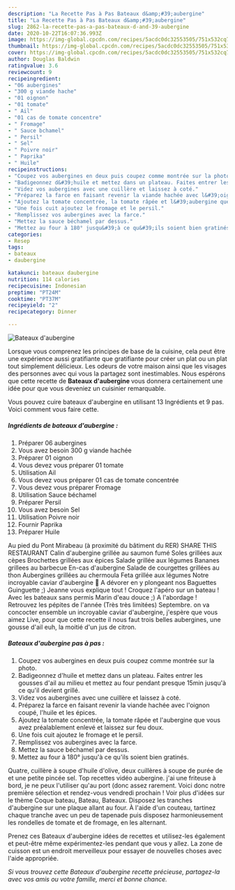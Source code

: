 ```yaml
---
description: "La Recette Pas à Pas Bateaux d&amp;#39;aubergine"
title: "La Recette Pas à Pas Bateaux d&amp;#39;aubergine"
slug: 2862-la-recette-pas-a-pas-bateaux-d-and-39-aubergine
date: 2020-10-22T16:07:36.993Z
image: https://img-global.cpcdn.com/recipes/5acdc0dc32553505/751x532cq70/bateaux-daubergine-photo-principale-de-la-recette.jpg
thumbnail: https://img-global.cpcdn.com/recipes/5acdc0dc32553505/751x532cq70/bateaux-daubergine-photo-principale-de-la-recette.jpg
cover: https://img-global.cpcdn.com/recipes/5acdc0dc32553505/751x532cq70/bateaux-daubergine-photo-principale-de-la-recette.jpg
author: Douglas Baldwin
ratingvalue: 3.6
reviewcount: 9
recipeingredient:
- "06 aubergines"
- "300 g viande hache"
- "01 oignon"
- "01 tomate"
- " Ail"
- "01 cas de tomate concentre"
- " Fromage"
- " Sauce bchamel"
- " Persil"
- " Sel"
- " Poivre noir"
- " Paprika"
- " Huile"
recipeinstructions:
- "Coupez vos aubergines en deux puis coupez comme montrée sur la photo."
- "Badigeonnez d&#39;huile et mettez dans un plateau. Faites entrer les gousses d&#39;ail au milieu et mettez au four pendant presque 15min jusqu&#39;à ce qu&#39;il devient grillé."
- "Videz vos aubergines avec une cuillère et laissez à coté."
- "Préparez la farce en faisant revenir la viande hachée avec l&#39;oignon coupé, l&#39;huile et les épices."
- "Ajoutez la tomate concentrée, la tomate râpée et l&#39;aubergine que vous avez préalablement enlevé et laissez sur feu doux."
- "Une fois cuit ajoutez le fromage et le persil."
- "Remplissez vos aubergines avec la farce."
- "Mettez la sauce béchamel par dessus."
- "Mettez au four à 180° jusqu&#39;à ce qu&#39;ils soient bien gratinés."
categories:
- Resep
tags:
- bateaux
- daubergine

katakunci: bateaux daubergine 
nutrition: 114 calories
recipecuisine: Indonesian
preptime: "PT24M"
cooktime: "PT37M"
recipeyield: "2"
recipecategory: Dinner

---
```



![Bateaux d&#39;aubergine](https://img-global.cpcdn.com/recipes/5acdc0dc32553505/751x532cq70/bateaux-daubergine-photo-principale-de-la-recette.jpg)

Lorsque vous comprenez les principes de base de la cuisine, cela peut être une expérience aussi gratifiante que gratifiante pour créer un plat ou un plat tout simplement délicieux. Les odeurs de votre maison ainsi que les visages des personnes avec qui vous la partagez sont inestimables. Nous espérons que cette recette de <strong> Bateaux d&#39;aubergine </strong> vous donnera certainement une idée pour que vous deveniez un cuisinier remarquable.

<!--inarticleads1-->

Vous pouvez cuire bateaux d&#39;aubergine en utilisant 13 Ingrédients et 9 pas. Voici comment vous faire cette.

##### Ingrédients de bateaux d&#39;aubergine :

1. Préparer 06 aubergines
1. Vous avez besoin 300 g viande hachée
1. Préparer 01 oignon
1. Vous devez vous préparer 01 tomate
1. Utilisation  Ail
1. Vous devez vous préparer 01 cas de tomate concentrée
1. Vous devez vous préparer  Fromage
1. Utilisation  Sauce béchamel
1. Préparer  Persil
1. Vous avez besoin  Sel
1. Utilisation  Poivre noir
1. Fournir  Paprika
1. Préparer  Huile


Au pied du Pont Mirabeau (à proximité du bâtiment du RER) SHARE THIS RESTAURANT Calin d&#39;aubergine grillée au saumon fumé Soles grillées aux cèpes Brochettes grillées aux épices Salade grillée aux légumes Bananes grillees au barbecue En-cas d&#39;aubergine Salade de courgettes grillées au thon Aubergines grillées au chermoula Feta grillée aux légumes Notre incroyable caviar d&#39;aubergine 🍆 A dévorer en y plongeant nos Baguettes Guinguette ;) Jeanne vous explique tout ! Croquez l&#39;apéro sur un bateau ! Avec les bateaux sans permis Marin d&#39;eau douce ;) A l&#39;abordage ! Retrouvez les pépites de l&#39;année (Très très limitées) Septembre. on va concocter ensemble un incroyable caviar d&#39;aubergine, j&#39;espère que vous aimez Live, pour que cette recette il nous faut trois belles aubergines, une gousse d&#39;ail euh, la moitié d&#39;un jus de citron. 

<!--inarticleads2-->

##### Bateaux d&#39;aubergine pas à pas :

1. Coupez vos aubergines en deux puis coupez comme montrée sur la photo.
1. Badigeonnez d&#39;huile et mettez dans un plateau. Faites entrer les gousses d&#39;ail au milieu et mettez au four pendant presque 15min jusqu&#39;à ce qu&#39;il devient grillé.
1. Videz vos aubergines avec une cuillère et laissez à coté.
1. Préparez la farce en faisant revenir la viande hachée avec l&#39;oignon coupé, l&#39;huile et les épices.
1. Ajoutez la tomate concentrée, la tomate râpée et l&#39;aubergine que vous avez préalablement enlevé et laissez sur feu doux.
1. Une fois cuit ajoutez le fromage et le persil.
1. Remplissez vos aubergines avec la farce.
1. Mettez la sauce béchamel par dessus.
1. Mettez au four à 180° jusqu&#39;à ce qu&#39;ils soient bien gratinés.


Quatre, cuillère à soupe d&#39;huile d&#39;olive, deux cuillères à soupe de purée de et une petite pincée sel. Top recettes vidéo aubergine. j&#39;ai une friteuse à bord, je ne peux l&#39;utiliser qu&#39;au port (donc assez rarement. Voici donc notre première sélection et rendez-vous vendredi prochain ! Voir plus d&#39;idées sur le thème Coque bateau, Bateau, Bateaux. Disposez les tranches d&#39;aubergine sur une plaque allant au four. À l&#39;aide d&#39;un couteau, tartinez chaque tranche avec un peu de tapenade puis disposez harmonieusement les rondelles de tomate et de fromage, en les alternant. 

<!--inarticleads1-->

<p>
Prenez ces Bateaux d&#39;aubergine idées de recettes et utilisez-les également et peut-être même expérimentez-les pendant que vous y allez. La zone de cuisson est un endroit merveilleux pour essayer de nouvelles choses avec l'aide appropriée.
</p>

<p>
<i>Si vous trouvez cette Bateaux d&#39;aubergine recette précieuse, partagez-la avec vos amis ou votre famille, merci et bonne chance.</i>
</p>
